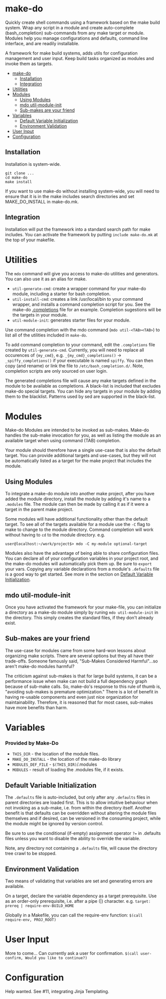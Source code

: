 # make-do

Quickly create shell commands using a framework based on the make build system. Wrap any script in a module and create auto-complete (bash_completion) sub-commands from any make target or module. Modules help you manage configurations and defaults, command line interface, and are readily installable.

A framework for make build systems, adds utils for configuration management and user input. Keep build tasks organized as modules and invoke them as targets.

<!-- TOC depthFrom:1 depthTo:6 withLinks:1 updateOnSave:1 orderedList:0 -->

- [make-do](#make-do)
	- [Installation](#installation)
	- [Integration](#integration)
- [Utilities](#utilities)
- [Modules](#modules)
	- [Using Modules](#using-modules)
	- [mdo util-module-init](#mdo-util-module-init)
	- [Sub-makes are your friend](#sub-makes-are-your-friend)
- [Variables](#variables)
	- [Default Variable Initialization](#default-variable-initialization)
	- [Environment Validation](#environment-validation)
- [User Input](#user-input)
- [Configuration](#configuration)

<!-- /TOC -->

## Installation
Installation is system-wide.
```
git clone ...
cd make-do
make install
```

If you want to use make-do without installing system-wide, you will need to ensure that it is in the make includes search directories and set MAKE_DO_INSTALL in make-do.mk.

## Integration
Installation will put the framework into a standard search path for make includes.
You can activate the framework by putting `include make-do.mk` at the top of your makefile.

# Utilities

The `mdo` command will give you access to make-do utilities and generators. You can also use it as an alias for make.

* `util-generate-cmd`: create a wrapper command for your make-do module, including a starter for bash completion.
* `util-install-cmd`: creates a link /usr/local/bin to your command wrapper, and installs a command completion script for you. See the make-do [.completions][047213c8] file for an example. Completion sugestions will be the targets in your module.
* `util-module-init`: generates starter files for your module.

Use command completion with the mdo command (`mdo util-<TAB><TAB>`) to list all of the utilities included in `make-do`.

To add command completion to your command, edit the `.completions` file created by `util-generate-cmd`. Currently, you will need to replace all occurences of `{my_cmd}`, e.g. `_{my_cmd}_completions()` -> `_spiffy_completions()` if your executable is named `spiffy`. You can then copy (and rename) or link the file to `/etc/bash_completion.d/`. Note, completion scripts are only sourced on user login.

The generated completions file will cause any make targets defined in the module to be available as completions. A black-list is included that excludes make-do special targets. You can hide any targets in your module by adding them to the blacklist. Patterns used by sed are supported in the black-list.

  [047213c8]: .completions ".completions"

# Modules
Make-do Modules are intended to be invoked as sub-makes. Make-do handles the sub-make invocation for you, as well as listing the module as an available target when using command (TAB) completion.

Your module should therefore have a single use-case that is also the default target. You can provide additional targets and use-cases, but they will not be automatically listed as a target for the make project that includes the module.

## Using Modules
To integrate a make-do module into another make project, after you have added the module directory, install the module by adding it's name to a `.modules` file. The module can then be made by calling it as if it were a target in the parent make project.

Some modules will have additional functionality other than the default target. To see all of the targets available for a module use the `-C` flag to make to change to the module directory. Command completion will work without having to `cd` to the module directory.
e.g.
```
user@localhost:~/work/project$> mdo -C my-module optional-target
```

Modules also have the advantage of being able to share configuration files. You can declare all of your configuration variables in your project root, and the make-do modules will automatically pick them up. Be sure to `export` your vars. Copying any variable declarations from a module's `.defaults` file is a good way to get started. See more in the section on [Default Variable Initialization](#default-variable-initialization).

## mdo util-module-init
Once you have activated the framework for your make-file, you can initialize a directory as a make-do module simply by runing `mdo util-module-init` in the directory. This simply creates the standard files, if they don't already exist.

## Sub-makes are your friend
The use-case for modules came from some hard-won lessons about organizing make scripts. There are several options but they all have their trade-offs. Someone famously said, "Sub-Makes Considered Harmful"...so aren't make-do modules harmful?

The criticism against sub-makes is that for large build systems, it can be a performance issue when make can not build a full dependency graph because of sub-make calls. So, make-do's response to this rule of thumb is, "avoiding sub-makes is premature optimization." There is a lot of benefit in having re-usable components and even just nice organization for maintainability. Therefore, it is reasoned that for most cases, sub-makes have more benefits than harm.

# Variables

### Provided by Make-Do

* `THIS_DIR` - the location of the module files.
* `MAKE_DO_INSTALL` - the location of the make-do library
* `MODULES_DEF_FILE` - `$(THIS_DIR)`/.modules
* `MODULES` - result of loading the .modules file, if it exists.

## Default Variable Initialization
The `.defaults` file is auto-included, but only after any `.defaults` files in parent directories are loaded first. This is to allow intuitive behaviour when not invoking as a sub-make, i.e. from within the directory itself. Another benefit is that defaults can be overridden without altering the module files themselves and if desired, can be versioned in the consuming project, while the module might be ignored by version control.

Be sure to use the conditional (if-empty) assignment operator ` ?= ` in .defaults files unless you want to disable the ability to override the variable.

Note, any directory not containing a `.defaults` file, will cause the directory tree crawl to be stopped.

## Environment Validation
Two means of validating that variables are set and generating errors are available.

On a target, declare the variable dependency as a target prerequisite.
Use as an order-only prerequisite, i.e. after a pipe (|) character.
e.g. `target: prereq | require-env-BUILD_HOME`

Globally in a Makefile, you can call the require-env function:
`$(call require-env, PROJ_ROOT)`

# User Input
More to come...
Can currently ask a user for confirmation.
```$(call user-confirm, Would you like to continue?)```

# Configuration
Help wanted. See #11, integrating Jinja Templating.
